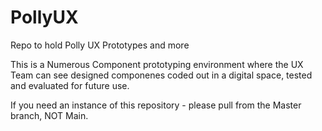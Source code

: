 # PollyUX
Repo to hold Polly UX Prototypes and more

This is a Numerous Component prototyping environment where the UX Team can see designed componenes coded out in a digital space, tested and evaluated for future use.

If you need an instance of this repository - please pull from the Master branch, NOT Main.

